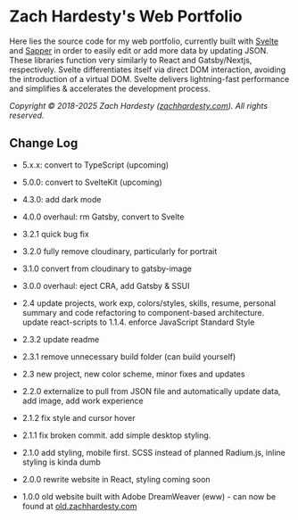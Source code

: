 # Zach Hardesty's Web Portfolio

Here lies the source code for my web portfolio, currently built with
[Svelte](https://github.com/sveltejs/svelte) and [Sapper](https://github.com/sveltejs/sapper) in
order to easily edit or add more data by updating JSON. These libraries function very similarly to
React and Gatsby/Nextjs, respectively. Svelte differentiates itself via direct DOM interaction,
avoiding the introduction of a virtual DOM. Svelte delivers lightning-fast performance and
simplifies & accelerates the development process.

_Copyright © 2018-2025 Zach Hardesty ([zachhardesty.com](http://zachhardesty.com)). All rights reserved._

## Change Log

<!-- https://github.com/sveltejs/sapper-template/blob/master/scripts/setupTypeScript.js -->
<!-- https://github.com/sveltejs/language-tools/blob/a513c5aed04685f704aa8121ded83a8c65c6b70e/docs/preprocessors/typescript.md#troubleshooting--faq -->

- 5.x.x: convert to TypeScript (upcoming)

<!-- https://github.com/sveltejs/vite-plugin-svelte/blob/main/docs/faq.md -->

- 5.0.0: convert to SvelteKit (upcoming)

<!-- https://codesandbox.io/s/recipereviewcard-material-demo-forked-s01cs?file=/demo.js -->
<!-- https://mui.com/components/icons/ -->
<!-- https://mui.com/customization/dark-mode/ -->

- 4.3.0: add dark mode

- 4.0.0 overhaul: rm Gatsby, convert to Svelte

- 3.2.1 quick bug fix

- 3.2.0 fully remove cloudinary, particularly for portrait

- 3.1.0 convert from cloudinary to gatsby-image

- 3.0.0 overhaul: eject CRA, add Gatsby & SSUI

- 2.4 update projects, work exp, colors/styles, skills, resume, personal summary and code refactoring to component-based architecture. update react-scripts to 1.1.4. enforce JavaScript Standard Style

- 2.3.2 update readme

- 2.3.1 remove unnecessary build folder (can build yourself)

- 2.3 new project, new color scheme, minor fixes and updates

- 2.2.0 externalize to pull from JSON file and automatically update data, add image, add work experience

- 2.1.2 fix style and cursor hover

- 2.1.1 fix broken commit. add simple desktop styling.

- 2.1.0 add styling, mobile first. SCSS instead of planned Radium.js, inline styling is kinda dumb

- 2.0.0 rewrite website in React, styling coming soon

- 1.0.0 old website built with Adobe DreamWeaver (eww) - can now be found at [old.zachhardesty.com](http://old.zachhardesty.com)
